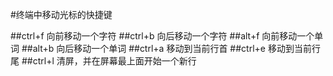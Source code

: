 #终端中移动光标的快捷键

##ctrl+f 向前移动一个字符
##ctrl+b 向后移动一个字符
##alt+f 向前移动一个单词
##alt+b 向后移动一个单词
##ctrl+a 移动到当前行首
##ctrl+e 移动到当前行尾
##ctrl+l 清屏，并在屏幕最上面开始一个新行